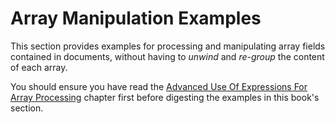 # Array Manipulation Examples

This section provides examples for processing and manipulating array fields contained in documents, without having to _unwind_ and _re-group_ the content of each array.

You should ensure you have read the [Advanced Use Of Expressions For Array Processing](../../guides/advanced-arrays.md) chapter first before digesting the examples in this book's section.

